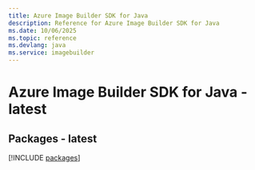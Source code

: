 ```yaml
---
title: Azure Image Builder SDK for Java
description: Reference for Azure Image Builder SDK for Java
ms.date: 10/06/2025
ms.topic: reference
ms.devlang: java
ms.service: imagebuilder
---
```

# Azure Image Builder SDK for Java - latest
## Packages - latest
[!INCLUDE [packages](image-builder-index.md)]